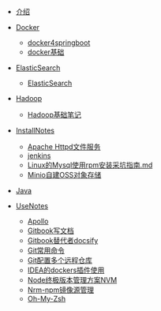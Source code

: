 * [介绍](README.md)
* [Docker]()

  * [docker4springboot](Docker/docker4springboot.md)
  * [docker基础](Docker/docker基础.md)
* [ElasticSearch]()
  * [ElasticSearch](ElasticSearch/ElasticSearch.md) 
* [Hadoop]()
  * [Hadoop基础笔记](Hadoop/Hadoop基础笔记.md)
* [InstallNotes]()
  * [Apache Httpd文件服务](InstallNotes/ApacheHttpd文件服务.md)
  * [jenkins](InstallNotes/jenkins.md)
  * [Linux的Mysql使用rpm安装采坑指南.md](InstallNotes/Linux的Mysql使用rpm安装采坑指南.md)
  * [Minio自建OSS对象存储](InstallNotes/Minio自建OSS对象存储.md)
* [Java]()
* [UseNotes]()
  * [Apollo](UseNotes/Apollo.md)
  * [Gitbook写文档](UseNotes/Gitbook写文档.md)
  * [Gitbook替代者docsify](UseNotes/Gitbook替代者docsify.md)
  * [Git常用命令](UseNotes/Git常用命令.md)
  * [Git配置多个远程仓库](UseNotes/Git配置多个远程仓库.md)
  * [IDEA的dockers插件使用](UseNotes/IDEA的dockers插件使用.md)
  * [Node终极版本管理方案NVM](UseNotes/Node终极版本管理方案NVM.md)
  * [Nrm-npm镜像源管理](UseNotes/Nrm-npm镜像源管理.md)
  * [Oh-My-Zsh](UseNotes/Oh-My-Zsh.md)



  